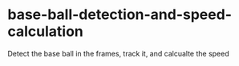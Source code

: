 # base-ball-detection-and-speed-calculation
Detect the base ball in the frames, track it, and calcualte the speed
